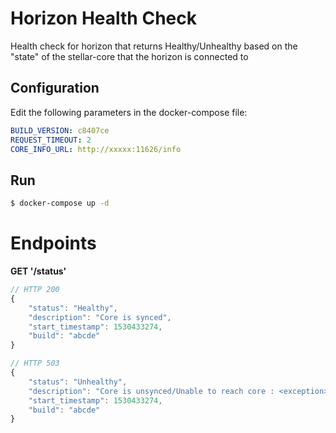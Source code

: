 # Horizon Health Check

Health check for horizon that returns Healthy/Unhealthy based on the "state" of the stellar-core that the horizon is connected to

## Configuration

Edit the following parameters in the docker-compose file:

```yaml
BUILD_VERSION: c8407ce
REQUEST_TIMEOUT: 2
CORE_INFO_URL: http://xxxxx:11626/info
```

## Run

```bash
$ docker-compose up -d
```


# Endpoints

**GET '/status'**
```javascript
// HTTP 200
{
    "status": "Healthy",
    "description": "Core is synced",
    "start_timestamp": 1530433274,
    "build": "abcde"
}
```

```javascript
// HTTP 503
{
    "status": "Unhealthy",
    "description": "Core is unsynced/Unable to reach core : <exception>",
    "start_timestamp": 1530433274,
    "build": "abcde"
}
```
